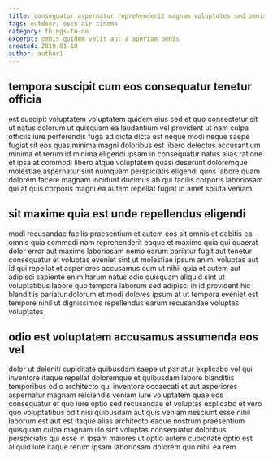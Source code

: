 ```yaml
---
title: consequatur aspernatur reprehenderit magnam voluptates sed omnis article 6477
tags: outdoor, open-air-cinema
category: things-to-do
excerpt: omnis quidem velit aut a aperiam omnis
created: 2019-01-10
author: author1
---
```


## tempora suscipit cum eos consequatur tenetur officia

est suscipit voluptatem voluptatem quidem eius sed et quo consectetur sit ut natus dolorum ut quisquam ea laudantium vel provident ut nam culpa officiis iure perferendis fuga ad dicta dicta est neque modi neque saepe fugiat sit eos quas minima magni doloribus est libero delectus accusantium minima et rerum id minima eligendi ipsam in consequatur natus alias ratione et ipsa at commodi libero atque voluptatem quasi deserunt doloremque molestiae aspernatur sint numquam perspiciatis eligendi quos labore quam dolorem facere magnam incidunt ducimus ab qui facilis corporis laboriosam qui at quis corporis magni ea autem repellat fugiat id amet soluta veniam

## sit maxime quia est unde repellendus eligendi

modi recusandae facilis praesentium et autem eos sit omnis et debitis ea omnis quia commodi nam reprehenderit eaque et maxime quia qui quaerat dolor error aut maxime laboriosam nemo earum pariatur fugit aut tenetur consequatur et voluptas eveniet sint ut molestiae ipsum animi voluptas aut id qui repellat et asperiores accusamus cum ut nihil quia et autem aut adipisci sapiente enim harum natus odio quisquam aliquid sint ut voluptatibus labore quo tempora laborum sed adipisci in id provident hic blanditiis pariatur dolorum et modi dolores ipsum at ut tempora eveniet est tempore nihil ut dignissimos repellendus earum recusandae voluptas voluptates

## odio est voluptatem accusamus assumenda eos vel

dolor ut deleniti cupiditate quibusdam saepe ut pariatur explicabo vel qui inventore itaque repellat doloremque et quibusdam labore blanditiis temporibus odio architecto qui inventore occaecati et aut asperiores aspernatur magnam reiciendis veniam iure voluptatem quae eos consequatur et quo iure optio sed recusandae et voluptas explicabo et vero quo voluptatibus odit nisi quibusdam aut quis veniam nesciunt esse nihil laborum est aut est itaque alias architecto eaque nostrum praesentium quisquam culpa magnam illo sint voluptas consequatur doloribus perspiciatis qui esse in ipsam maiores ut optio autem cupiditate optio est aliquid iure itaque rerum ipsam laboriosam dolorem quo nihil ea rem
